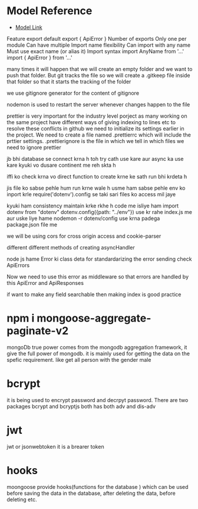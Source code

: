 # Model Reference 
- [Model Link](https://app.eraser.io/workspace/HT6FQB8prIWyBYtLDVVv?origin=share)

Feature	                        export default	                    export { ApiError }
Number of exports	            Only one per module	                Can have multiple
Import name flexibility	        Can import with any name	        Must use exact name (or alias it)
Import syntax	                import AnyName from '...'	        import { ApiError } from '...'


many times it will happen that we will create an empty folder and we want to push that folder. But git tracks the file so we will create a .gitkeep file inside that folder so that it starts the tracking of the folder

we use gitignore generator for the content of gitignore 

nodemon is used to restart the server whenever changes happen to the file

prettier is very important for the industry level porject as many working on the same project have different ways of giving indexing to lines etc to resolve these conflicts in github we need to initialize its settings earlier in the project. We need to create a file named .prettierrc which will include the prttier settings. 
.prettierignore is the file in which we tell in which files we need to ignore prettier


jb bhi database se connect krna h toh try cath use kare aur async ka use kare kyuki vo dusare continent me reh skta h

iffi ko check krna vo direct function to create krne ke sath run bhi krdeta h

jis file ko sabse pehle hum run krne wale h usme ham sabse pehle env ko inport krle require('dotenv').config se taki sari files ko access mil jaye

kyuki ham consistency maintain krke rkhe h code me isliye ham import dotenv from "dotenv"
dotenv.config({path: "../env"}) use kr rahe index.js me aur uske liye hame nodemon -r dotenv/config use krna padega package.json file me


we will be using cors for cross origin access and cookie-parser

different different methods of creating asyncHandler

node js hame Error ki class deta for standardarizing the error sending check ApiErrors

Now we need to use this error as middleware so that errors are handled by this ApiError and ApiResponses

if want to make any field searchable then making index is good practice

# npm i mongoose-aggregate-paginate-v2
mongoDb true power comes from the mongodb aggregation framework, it give the full power of mongodb. it is mainly used for getting the data on the spefic requirement. like get all person with the gender male

# bcrypt
it is being used to encrypt password and decrpyt password. There are two packages bcrypt and bcryptjs both has both adv and dis-adv

# jwt
jwt or jsonwebtoken it is a brearer token 

# hooks
moongoose provide hooks(functions for the database  ) which can be used before saving the data in the database, after deleting the data, before deleting etc. 